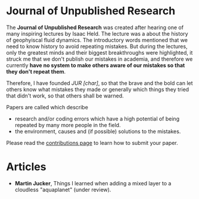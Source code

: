 # Journal of Unpublished Research

The **Journal of Unpublished Research** was created after hearing one of many inspiring lectures by Isaac Held.
The lecture was a about the history of geophyiscal fluid dynamics. The introductory words
mentioned that we need to know history to avoid repeating mistakes.
But during the lectures, only the greatest minds and their biggest breakthroughs were highlighted, it struck me that we don't publish our mistakes in academia, and therefore we currently
**have no system to make others aware of our mistakes so that they don't repeat them**.

Therefore, I have founded _JUR [char]_, so that the brave and the bold can let others know what mistakes they made or generally which things they tried that didn't work, so that others shall be warned.

Papers are called which describe
- research and/or coding errors which have a high potential of being repeated by many more people in the field.
- the environment, causes and (if possible) solutions to the mistakes.

Please read the [contributions page](CONTRIBUTE.MD) to learn how to submit your paper.

# Articles
- **Martin Jucker**, Things I learned when adding a mixed layer to a cloudless "aquaplanet" (under review).
